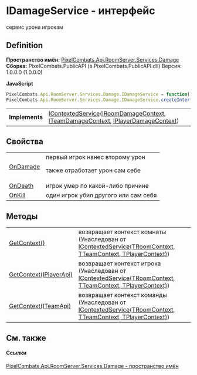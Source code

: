 # IDamageService - интерфейс


сервис урона игрокам



## Definition
**Пространство имён:** <a href="1d025921-8e2c-5bf2-82bb-de99dd30cacf">PixelCombats.Api.RoomServer.Services.Damage</a>  
**Сборка:** PixelCombats.PublicAPI (в PixelCombats.PublicAPI.dll) Версия: 1.0.0.0 (1.0.0.0)

**JavaScript**
``` JavaScript
PixelCombats.Api.RoomServer.Services.Damage.IDamageService = function();
PixelCombats.Api.RoomServer.Services.Damage.IDamageService.createInterface('PixelCombats.Api.RoomServer.Services.Damage.IDamageService');
```

<table><tr><td><strong>Implements</strong></td><td><a href="7560407f-5a49-03ee-e909-e5d8162d1c67">IContextedService</a>(<a href="cc523586-d146-30c7-7f31-3f4fde3d38a7">IRoomDamageContext</a>, <a href="179f5c34-f040-d63f-bd23-205bf27385e5">ITeamDamageContext</a>, <a href="7fb2af56-b355-3464-d25e-477e226d9f1d">IPlayerDamageContext</a>)</td></tr>
</table>



## Свойства
<table>
<tr>
<td><a href="4c63a525-13c0-cdf6-f246-3f2aa222717c">OnDamage</a></td>
<td>первый игрок нанес второму урон <p>также отработает урон сам себе</p></td></tr>
<tr>
<td><a href="f7fb59c6-af1c-0542-263f-eb158f8a47c4">OnDeath</a></td>
<td>игрок умер по какой-либо причине</td></tr>
<tr>
<td><a href="5ce200b0-3968-e488-3d08-c32668b48944">OnKill</a></td>
<td>один игрок убил другого или сам себя</td></tr>
</table>

## Методы
<table>
<tr>
<td><a href="39b804d9-49b5-0bf4-6ae9-0eb2276ad2d0">GetContext()</a></td>
<td>возвращает контекст комнаты<br />(Унаследован от <a href="7560407f-5a49-03ee-e909-e5d8162d1c67">IContextedService(TRoomContext, TTeamContext, TPlayerContext)</a>)</td></tr>
<tr>
<td><a href="e5bfb119-47c9-9480-4a3c-44f361ffb49f">GetContext(IPlayerApi)</a></td>
<td>возвращает контекст игрока<br />(Унаследован от <a href="7560407f-5a49-03ee-e909-e5d8162d1c67">IContextedService(TRoomContext, TTeamContext, TPlayerContext)</a>)</td></tr>
<tr>
<td><a href="b32c88a6-192c-6c63-37dd-71717be72f4f">GetContext(ITeamApi)</a></td>
<td>возвращает контекст команды<br />(Унаследован от <a href="7560407f-5a49-03ee-e909-e5d8162d1c67">IContextedService(TRoomContext, TTeamContext, TPlayerContext)</a>)</td></tr>
</table>

## См. также


#### Ссылки
<a href="1d025921-8e2c-5bf2-82bb-de99dd30cacf">PixelCombats.Api.RoomServer.Services.Damage - пространство имён</a>  
